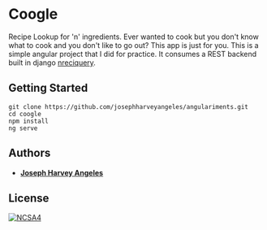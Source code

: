 # Coogle

Recipe Lookup for 'n' ingredients. Ever wanted to cook but you don't know what to cook and you don't like to go out? This app is just for you. This is a simple angular project that I did for practice. It consumes a REST backend built in django [nreciquery](https://github.com/josephharveyangeles/nreciquery/README.md).

## Getting Started

```
git clone https://github.com/josephharveyangeles/angulariments.git
cd coogle
npm install
ng serve
```

## Authors

* [**Joseph Harvey Angeles**](https://github.com/josephharveyangeles)
    
## License

[![NCSA4](https://licensebuttons.net/l/by-nc-sa/4.0/88x31.png)](http://creativecommons.org/licenses/by-nc-sa/4.0/)
